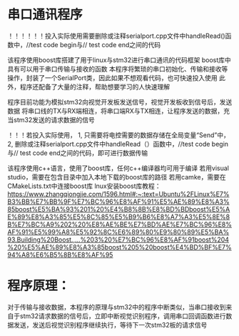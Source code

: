 # 串口通讯程序
！！！！！！投入实际使用需要删除或注释serialport.cpp文件中handleRead()函数中，//test code begin与// test code end之间的代码


  该程序使用boost库搭建了用于linux与stm32进行串口通讯的代码框架
  boost库中具有可以用于串口传输与接收的函数
  本程序将繁琐的串口初始化、传输和接收等操作，封装了一个SerialPort类，因此如果不想观看代码，也可快速投入使用
  此外，程序还配备了大量的注释，帮助想要学习的人快速理解


  程序目前功能为模拟stm32向视觉开发板发送信号，视觉开发板收到信号后，发送数据
  将串口线的TX与RX端相连，将串口端RX与TX相连，让程序发送的数据，充当stm32发送的请求数据的信号


  ！！！若投入实际使用，
  1, 只需要将电控需要的数据存储在全局变量“Send”中，
  2, 删除或注释serialport.cpp文件中handleRead（）函数中，//test code begin与// test code end之间的代码，即可进行数据传输


 该程序使用c++语言，使用了boost库，任何c++编译器均可用于编译
 若用visual studio，需要在包含目录中加入本地下载的boost库的路径
 若用camke，需要在CMakeLists.txt中连接boost库
 lnux安装boost库教程：https://www.zhangqiongjie.com/1596.html#:~:text=Ubuntu%2FLinux%E7%B3%BB%E7%BB%9F%E7%BC%96%E8%AF%91%E5%AE%89%E8%A3%85boost%E5%BA%93%201%20%E4%B8%8B%E8%BD%BDboost%E5%AE%89%E8%A3%85%E5%8C%85%E5%B9%B6%E8%A7%A3%E5%8E%8B%E7%BC%A9%202%20%E8%AE%BE%E7%BD%AE%E7%BC%96%E8%AF%91%E5%99%A8%E5%92%8C%E6%89%80%E9%80%89%E5%BA%93.Building%20Boost.,...%203%20%E7%BC%96%E8%AF%91boost%204%20%E5%AE%89%E8%A3%85boost%205%20boost%E4%BD%BF%E7%94%A8%E6%B5%8B%E8%AF%95

# 程序原理：
  对于传输与接收数据，本程序的原理与stm32中的程序中断类似，当串口接收到来自于stm32请求数据的信号后，立即中断视觉识别程序，调用串口回调函数进行数据发送，发送后视觉识别程序继续执行，等待下一次stm32板的请求信号

